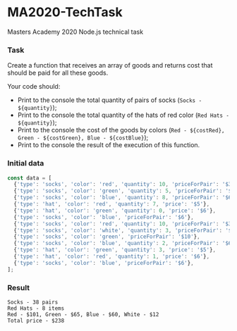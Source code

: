 # MA2020-TechTask
Masters Academy 2020 Node.js technical task

### Task
Create a function that receives an array of goods and returns cost that should be paid for all these goods.

Your code should:
- Print to the console the total quantity of pairs of socks (`Socks - ${quantity}`);
- Print to the console the total quantity of the hats of red color (`Red Hats - ${quantity}`);
- Print to the console the cost of the goods by colors (`Red - ${costRed}, Green - ${costGreen}, Blue - ${costBlue}`);
- Print to the console the result of the execution of this function.

### Initial data
```javascript
const data = [
  {'type': 'socks', 'color': 'red', 'quantity': 10, 'priceForPair': '$3'},
  {'type': 'socks', 'color': 'green', 'quantity': 5, 'priceForPair': '$10'},
  {'type': 'socks', 'color': 'blue', 'quantity': 8, 'priceForPair': '$6'},
  {'type': 'hat', 'color': 'red', 'quantity': 7, 'price': '$5'},
  {'type': 'hat', 'color': 'green', 'quantity': 0, 'price': '$6'},
  {'type': 'socks', 'color': 'blue', 'priceForPair': '$6'},
  {'type': 'socks', 'color': 'red', 'quantity': 10, 'priceForPair': '$3'},
  {'type': 'socks', 'color': 'white', 'quantity': 3, 'priceForPair': '$4'},
  {'type': 'socks', 'color': 'green', 'priceForPair': '$10'},
  {'type': 'socks', 'color': 'blue', 'quantity': 2, 'priceForPair': '$6'},
  {'type': 'hat', 'color': 'green', 'quantity': 3, 'price': '$5'},
  {'type': 'hat', 'color': 'red', 'quantity': 1, 'price': '$6'},
  {'type': 'socks', 'color': 'blue', 'priceForPair': '$6'},
];
```

### Result
```
Socks - 38 pairs
Red Hats - 8 items
Red - $101, Green - $65, Blue - $60, White - $12
Total price - $238
```
